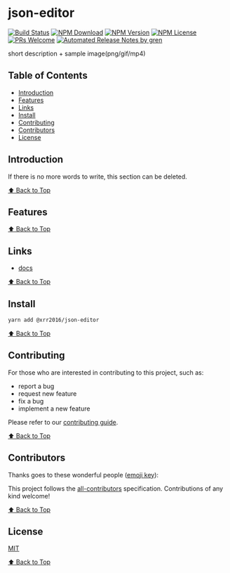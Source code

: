 # json-editor

[![Build Status](https://badgen.net/travis/xrr2016/json-editor/master)](https://travis-ci.com/xrr2016/json-editor)
[![NPM Download](https://badgen.net/npm/dm/@xrr2016/json-editor)](https://www.npmjs.com/package/@xrr2016/json-editor)
[![NPM Version](https://badgen.net/npm/v/@xrr2016/json-editor)](https://www.npmjs.com/package/@xrr2016/json-editor)
[![NPM License](https://badgen.net/npm/license/@xrr2016/json-editor)](https://github.com/xrr2016/json-editor/blob/master/LICENSE)
[![PRs Welcome](https://img.shields.io/badge/PRs-welcome-brightgreen.svg)](https://github.com/xrr2016/json-editor/pulls)
[![Automated Release Notes by gren](https://img.shields.io/badge/%F0%9F%A4%96-release%20notes-00B2EE.svg)](https://github-tools.github.io/github-release-notes/)

short description + sample image(png/gif/mp4)

## Table of Contents

- [Introduction](#introduction)
- [Features](#features)
- [Links](#links)
- [Install](#install)
- [Contributing](#contributing)
- [Contributors](#contributors)
- [License](#license)

## Introduction

If there is no more words to write, this section can be deleted.

[⬆ Back to Top](#table-of-contents)

## Features

[⬆ Back to Top](#table-of-contents)

## Links

<!-- - [docs](https://xrr2016.github.io/json-editor/) -->

- [docs](https://json-editor.netlify.com/)

[⬆ Back to Top](#table-of-contents)

## Install

```sh
yarn add @xrr2016/json-editor
```

[⬆ Back to Top](#table-of-contents)

## Contributing

For those who are interested in contributing to this project, such as:

- report a bug
- request new feature
- fix a bug
- implement a new feature

Please refer to our [contributing guide](https://github.com/FEMessage/.github/blob/master/CONTRIBUTING.md).

[⬆ Back to Top](#table-of-contents)

## Contributors

Thanks goes to these wonderful people ([emoji key](https://allcontributors.org/docs/en/emoji-key)):

<!-- ALL-CONTRIBUTORS-LIST:START - Do not remove or modify this section -->
<!-- prettier-ignore -->
<!-- ALL-CONTRIBUTORS-LIST:END -->

This project follows the [all-contributors](https://github.com/all-contributors/all-contributors) specification. Contributions of any kind welcome!

[⬆ Back to Top](#table-of-contents)

## License

[MIT](./LICENSE)

[⬆ Back to Top](#table-of-contents)
